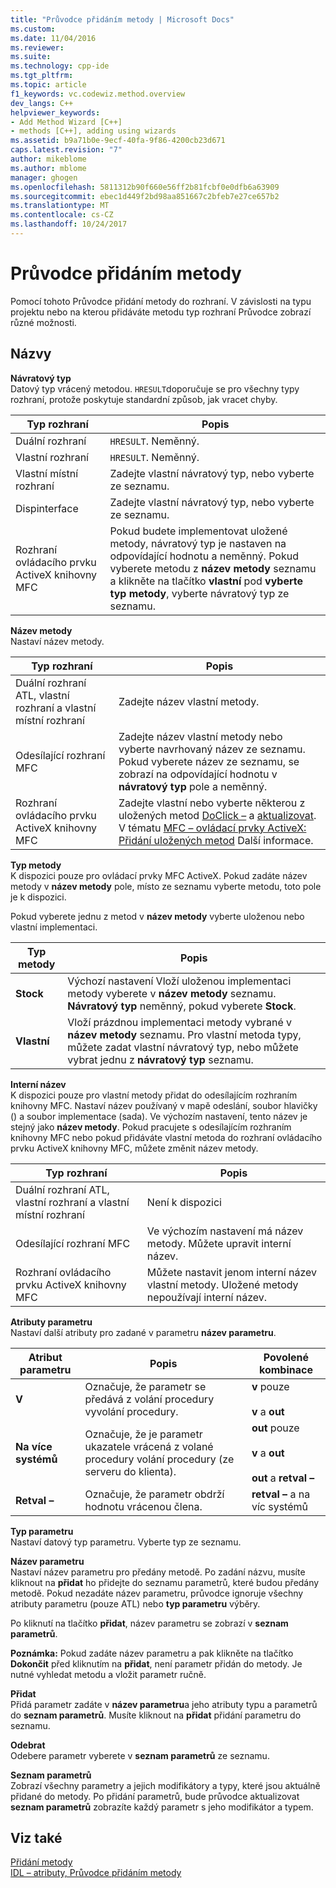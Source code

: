 ```yaml
---
title: "Průvodce přidáním metody | Microsoft Docs"
ms.custom: 
ms.date: 11/04/2016
ms.reviewer: 
ms.suite: 
ms.technology: cpp-ide
ms.tgt_pltfrm: 
ms.topic: article
f1_keywords: vc.codewiz.method.overview
dev_langs: C++
helpviewer_keywords:
- Add Method Wizard [C++]
- methods [C++], adding using wizards
ms.assetid: b9a71b0e-9ecf-40fa-9f86-4200cb23d671
caps.latest.revision: "7"
author: mikeblome
ms.author: mblome
manager: ghogen
ms.openlocfilehash: 5811312b90f660e56ff2b81fcbf0e0dfb6a63909
ms.sourcegitcommit: ebec1d449f2bd98aa851667c2bfeb7e27ce657b2
ms.translationtype: MT
ms.contentlocale: cs-CZ
ms.lasthandoff: 10/24/2017
---
```

# <a name="add-method-wizard"></a>Průvodce přidáním metody
Pomocí tohoto Průvodce přidání metody do rozhraní. V závislosti na typu projektu nebo na kterou přidáváte metodu typ rozhraní Průvodce zobrazí různé možnosti.  
  
## <a name="names"></a>Názvy  
 **Návratový typ**  
 Datový typ vrácený metodou. `HRESULT`doporučuje se pro všechny typy rozhraní, protože poskytuje standardní způsob, jak vracet chyby.  
  
|Typ rozhraní|Popis|  
|--------------------|-----------------|  
|Duální rozhraní|`HRESULT`. Neměnný.|  
|Vlastní rozhraní|`HRESULT`. Neměnný.|  
|Vlastní místní rozhraní|Zadejte vlastní návratový typ, nebo vyberte ze seznamu.|  
|Dispinterface|Zadejte vlastní návratový typ, nebo vyberte ze seznamu.|  
|Rozhraní ovládacího prvku ActiveX knihovny MFC|Pokud budete implementovat uložené metody, návratový typ je nastaven na odpovídající hodnotu a neměnný. Pokud vyberete metodu z **název metody** seznamu a klikněte na tlačítko **vlastní** pod **vyberte typ metody**, vyberte návratový typ ze seznamu.|  
  
 **Název metody**  
 Nastaví název metody.  
  
|Typ rozhraní|Popis|  
|--------------------|-----------------|  
|Duální rozhraní ATL, vlastní rozhraní a vlastní místní rozhraní|Zadejte název vlastní metody.|  
|Odesílající rozhraní MFC|Zadejte název vlastní metody nebo vyberte navrhovaný název ze seznamu. Pokud vyberete název ze seznamu, se zobrazí na odpovídající hodnotu v **návratový typ** pole a neměnný.|  
|Rozhraní ovládacího prvku ActiveX knihovny MFC|Zadejte vlastní nebo vyberte některou z uložených metod [DoClick –](../mfc/reference/colecontrol-class.md#doclick) a [aktualizovat](../mfc/reference/colecontrol-class.md#refresh). V tématu [MFC – ovládací prvky ActiveX: Přidání uložených metod](../mfc/mfc-activex-controls-adding-stock-methods.md) Další informace.|  
  
 **Typ metody**  
 K dispozici pouze pro ovládací prvky MFC ActiveX. Pokud zadáte název metody v **název metody** pole, místo ze seznamu vyberte metodu, toto pole je k dispozici.  
  
 Pokud vyberete jednu z metod v **název metody** vyberte uloženou nebo vlastní implementaci.  
  
|Typ metody|Popis|  
|-----------------|-----------------|  
|**Stock**|Výchozí nastavení Vloží uloženou implementaci metody vyberete v **název metody** seznamu. **Návratový typ** neměnný, pokud vyberete **Stock**.|  
|**Vlastní**|Vloží prázdnou implementaci metody vybrané v **název metody** seznamu. Pro vlastní metoda typy, můžete zadat vlastní návratový typ, nebo můžete vybrat jednu z **návratový typ** seznamu.|  
  
 **Interní název**  
 K dispozici pouze pro vlastní metody přidat do odesílajícím rozhraním knihovny MFC. Nastaví název používaný v mapě odeslání, soubor hlavičky () a soubor implementace (sada). Ve výchozím nastavení, tento název je stejný jako **název metody**. Pokud pracujete s odesílajícím rozhraním knihovny MFC nebo pokud přidáváte vlastní metoda do rozhraní ovládacího prvku ActiveX knihovny MFC, můžete změnit název metody.  
  
|Typ rozhraní|Popis|  
|--------------------|-----------------|  
|Duální rozhraní ATL, vlastní rozhraní a vlastní místní rozhraní|Není k dispozici|  
|Odesílající rozhraní MFC|Ve výchozím nastavení má název metody. Můžete upravit interní název.|  
|Rozhraní ovládacího prvku ActiveX knihovny MFC|Můžete nastavit jenom interní název vlastní metody. Uložené metody nepoužívají interní název.|  
  
 **Atributy parametru**  
 Nastaví další atributy pro zadané v parametru **název parametru**.  
  
|Atribut parametru|Popis|Povolené kombinace|  
|-------------------------|-----------------|--------------------------|  
|**V**|Označuje, že parametr se předává z volání procedury vyvolání procedury.|**v** pouze<br /><br /> **v** a **out**|  
|**Na více systémů**|Označuje, že je parametr ukazatele vrácená z volané procedury volání procedury (ze serveru do klienta).|**out** pouze<br /><br /> **v** a **out**<br /><br /> **out** a **retval –**|  
|**Retval –**|Označuje, že parametr obdrží hodnotu vrácenou člena.|**retval –** a na víc systémů|  
  
 **Typ parametru**  
 Nastaví datový typ parametru. Vyberte typ ze seznamu.  
  
 **Název parametru**  
 Nastaví název parametru pro předány metodě. Po zadání názvu, musíte kliknout na **přidat** ho přidejte do seznamu parametrů, které budou předány metodě. Pokud nezadáte název parametru, průvodce ignoruje všechny atributy parametru (pouze ATL) nebo **typ parametru** výběry.  
  
 Po kliknutí na tlačítko **přidat**, název parametru se zobrazí v **seznam parametrů**.  
  
 **Poznámka:** Pokud zadáte název parametru a pak klikněte na tlačítko **Dokončit** před kliknutím na **přidat**, není parametr přidán do metody. Je nutné vyhledat metodu a vložit parametr ručně.  
  
 **Přidat**  
 Přidá parametr zadáte v **název parametru**a jeho atributy typu a parametrů do **seznam parametrů**. Musíte kliknout na **přidat** přidání parametru do seznamu.  
  
 **Odebrat**  
 Odebere parametr vyberete v **seznam parametrů** ze seznamu.  
  
 **Seznam parametrů**  
 Zobrazí všechny parametry a jejich modifikátory a typy, které jsou aktuálně přidané do metody. Po přidání parametrů, bude průvodce aktualizovat **seznam parametrů** zobrazíte každý parametr s jeho modifikátor a typem.  
  
## <a name="see-also"></a>Viz také  
 [Přidání metody](../ide/adding-a-method-visual-cpp.md)   
 [IDL – atributy, Průvodce přidáním metody](../ide/idl-attributes-add-method-wizard.md)